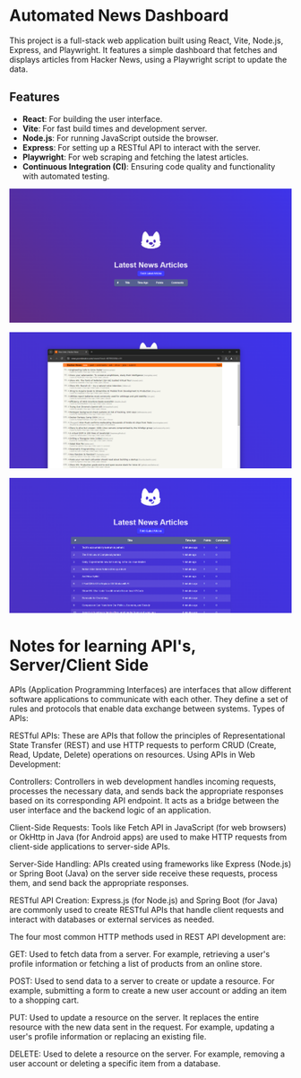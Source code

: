 # Automated News Dashboard
This project is a full-stack web application built using React, Vite, Node.js, Express, and Playwright. It features a simple dashboard that fetches and displays articles from Hacker News, using a Playwright script to update the data.

## Features
- **React**: For building the user interface.
- **Vite**: For fast build times and development server.
- **Node.js**: For running JavaScript outside the browser.
- **Express**: For setting up a RESTful API to interact with the server.
- **Playwright**: For web scraping and fetching the latest articles.
- **Continuous Integration (CI)**: Ensuring code quality and functionality with automated testing.

![alt text](image.png)

![alt text](image-1.png)

![alt text](image-2.png)

# Notes for learning API's, Server/Client Side

APIs (Application Programming Interfaces) are interfaces that allow different software applications to communicate with each other. They define a set of rules and protocols that enable data exchange between systems.
Types of APIs:

RESTful APIs: These are APIs that follow the principles of Representational State Transfer (REST) and use HTTP requests to perform CRUD (Create, Read, Update, Delete) operations on resources.
Using APIs in Web Development:

Controllers: Controllers in web development handles incoming requests, processes the necessary data, and sends back the appropriate responses based on its corresponding API endpoint. It acts as a bridge between the user interface and the backend logic of an application.

Client-Side Requests: Tools like Fetch API in JavaScript (for web browsers) or OkHttp in Java (for Android apps) are used to make HTTP requests from client-side applications to server-side APIs.

Server-Side Handling: APIs created using frameworks like Express (Node.js) or Spring Boot (Java) on the server side receive these requests, process them, and send back the appropriate responses.

RESTful API Creation: Express.js (for Node.js) and Spring Boot (for Java) are commonly used to create RESTful APIs that handle client requests and interact with databases or external services as needed.

The four most common HTTP methods used in REST API development are:

GET: Used to fetch data from a server. For example, retrieving a user's profile information or fetching a list of products from an online store.

POST: Used to send data to a server to create or update a resource. For example, submitting a form to create a new user account or adding an item to a shopping cart.

PUT: Used to update a resource on the server. It replaces the entire resource with the new data sent in the request. For example, updating a user's profile information or replacing an existing file.

DELETE: Used to delete a resource on the server. For example, removing a user account or deleting a specific item from a database.
